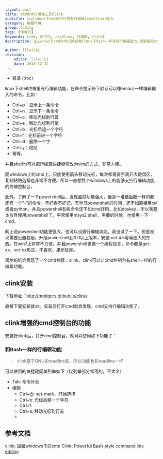 ```yaml
---
layout: post
title: cmd命令行增强工具clink
subtitle: 让windows下cmd命令行拥有行编辑(readline)能力
category: 编程环境
group: Coding
tags: [命令行]
keywords: [cmd, 命令行, readline, 行编辑, clink]
description: 让widows下cmd命令行拥有像linux下bash一样具有行编辑能力,能够使用ctrl+n，Ctrl+p上下翻等等

author: lileilei
revision:
    editor: lileilei
    date: 2018-12-12
---
```


+ 目录
{:toc}


linux下shell终端里有行编辑功能，在命令提示符下默认可以像emacs一样编辑输入的命令。比如：

+ Ctrl+p：显示上一条命令
+ Ctrl+n：显示下一条命令
+ Ctrl+a：移动光标到行首
+ Ctrl+e：移动光标到行尾
+ Ctrl+b：光标后退一个字符
+ Ctrl+f：光标前进一个字符
+ Ctrl+d：删除一个字
+ Ctrl+y：粘贴
+ 等等。

并且shell也可以把行编辑快捷键修改为vim的方式。非常方便。

而windows上的cmd上，只能使用箭头移动光标，每次都需要手离开大键盘区，复制粘贴选择也非常不方便。所以一直想找个windows上的能够支持行编辑功能的终端控制台。

此外，了解了一下powershell后，发现虽然功能强大，但是一堆像函数一样的都还有一个"-"的命令，不好看不好记。有学习powershell的时间，还不如直接用c#或者python。并且powershell有些命令还不如cmd好用，比如doskey，所以我基本放弃使用powershell了。平常使用msys2 shell，需要的时候，也使用一下cmd。

网上说powershell功能更强大，也可以设置行编辑功能，我也试了一下。但是发现需要设置权限，升级powershell到3.0以上版本，安装.net 4.5等等庞大的东西。在win7上非常不方便，并且powershell更像一个编程语言，命令都是get-xx，set-xx形式，不喜欢，果断放弃。

偶尔的机会发现了一个cmd神器：clink。clink可以让cmd控制台有shell一样的行编辑功能。

## clink安装

下载地址：<http://mridgers.github.io/clink/>

直接下载安装就ok。安装后打开cmd就会发现，cmd支持行编辑功能了。

## clink增强的cmd控制台的功能

安装好clink后，打开cmd控制台，就可以使用如下功能了：

### 和Bash一样的行编辑功能

> clink基于GNU的readline库，所以功能也和readline一样

可以使用的快捷键简单列举如下（仅列举部分常用的，不太全）

+ Tab: 命令补全
+ 编辑
    - Ctrl+@: set-mark，开始选择
    - Ctrl+b: 光标后移一个字符
    - Ctrl+f: 
    - Ctrl+a: 移动光标到行首
    - 

## 参考文档

[clink: 加强windows下的cmd](http://ju.outofmemory.cn/entry/20100)
[Clink: Powerful Bash-style command line editing](http://www.mamicode.com/info-detail-256230.html)




